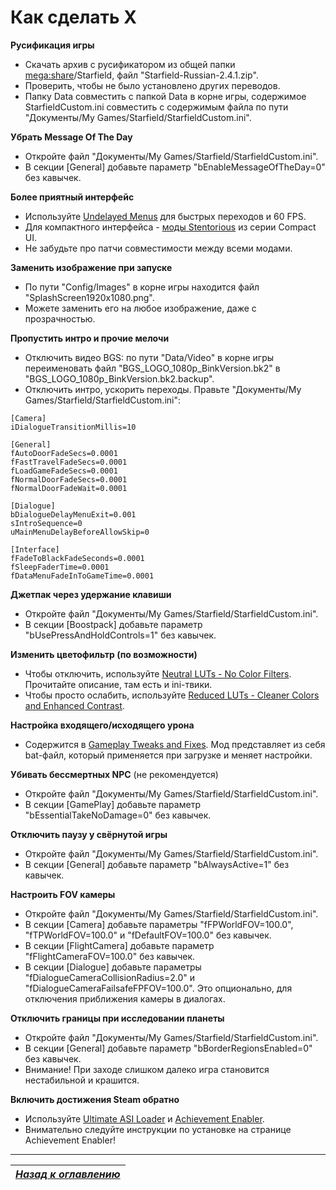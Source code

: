 # Как сделать X

**Русификация игры**

+ Скачать архив с русификатором из общей папки [mega:share](https://link.meridiano-web.com/mega:share)/Starfield, файл "Starfield-Russian-2.4.1.zip".
+ Проверить, чтобы не было установлено других переводов.
+ Папку Data совместить с папкой Data в корне игры, содержимое StarfieldCustom.ini совместить с содержимым файла по пути "Документы/My Games/Starfield/StarfieldCustom.ini".

**Убрать Message Of The Day**

+ Откройте файл "Документы/My Games/Starfield/StarfieldCustom.ini".
+ В секции [General] добавьте параметр "bEnableMessageOfTheDay=0" без кавычек.

**Более приятный интерфейс**

+ Используйте [Undelayed Menus](https://www.nexusmods.com/starfield/mods/404) для быстрых переходов и 60 FPS.
+ Для компактного интерфейса - [моды Stentorious](https://www.nexusmods.com/starfield/users/13373850?tab=user+files) из серии Compact UI.
+ Не забудьте про патчи совместимости между всеми модами.

**Заменить изображение при запуске**

+ По пути "Config/Images" в корне игры находится файл "SplashScreen1920x1080.png".
+ Можете заменить его на любое изображение, даже с прозрачностью.

**Пропустить интро и прочие мелочи**

+ Отключить видео BGS: по пути "Data/Video" в корне игры переименовать файл "BGS_LOGO_1080p_BinkVersion.bk2" в "BGS_LOGO_1080p_BinkVersion.bk2.backup".
+ Отключить интро, ускорить переходы. Правьте "Документы/My Games/Starfield/StarfieldCustom.ini":
```
[Camera]
iDialogueTransitionMillis=10

[General]
fAutoDoorFadeSecs=0.0001
fFastTravelFadeSecs=0.0001
fLoadGameFadeSecs=0.0001
fNormalDoorFadeSecs=0.0001
fNormalDoorFadeWait=0.0001

[Dialogue]
bDialogueDelayMenuExit=0.001
sIntroSequence=0
uMainMenuDelayBeforeAllowSkip=0

[Interface]
fFadeToBlackFadeSeconds=0.0001
fSleepFaderTime=0.0001
fDataMenuFadeInToGameTime=0.0001
```

**Джетпак через удержание клавиши**

+ Откройте файл "Документы/My Games/Starfield/StarfieldCustom.ini".
+ В секции [Boostpack] добавьте параметр "bUsePressAndHoldControls=1" без кавычек.

**Изменить цветофильтр (по возможности)**

+ Чтобы отключить, используйте [Neutral LUTs - No Color Filters](https://www.nexusmods.com/starfield/mods/323). Прочитайте описание, там есть и ini-твики.
+ Чтобы просто ослабить, используйте [Reduced LUTs - Cleaner Colors and Enhanced Contrast](https://www.nexusmods.com/starfield/mods/589).

**Настройка входящего/исходящего урона**

+ Содержится в [Gameplay Tweaks and Fixes](https://www.nexusmods.com/starfield/mods/241). Мод представляет из себя bat-файл, который применяется при загрузке и меняет настройки.

**Убивать бессмертных NPC** (не рекомендуется)

+ Откройте файл "Документы/My Games/Starfield/StarfieldCustom.ini".
+ В секции [GamePlay] добавьте параметр "bEssentialTakeNoDamage=0" без кавычек.

**Отключить паузу у свёрнутой игры**

+ Откройте файл "Документы/My Games/Starfield/StarfieldCustom.ini".
+ В секции [General] добавьте параметр "bAlwaysActive=1" без кавычек.

**Настроить FOV камеры**

+ Откройте файл "Документы/My Games/Starfield/StarfieldCustom.ini".
+ В секции [Camera] добавьте параметры "fFPWorldFOV=100.0", "fTPWorldFOV=100.0" и "fDefaultFOV=100.0" без кавычек.
+ В секции [FlightCamera] добавьте параметр "fFlightCameraFOV=100.0" без кавычек.
+ В секции [Dialogue] добавьте параметры "fDialogueCameraCollisionRadius=2.0" и "fDialogueCameraFailsafeFPFOV=100.0". Это опционально, для отключения приближения камеры в диалогах.

**Отключить границы при исследовании планеты**

+ Откройте файл "Документы/My Games/Starfield/StarfieldCustom.ini".
+ В секции [General] добавьте параметр "bBorderRegionsEnabled=0" без кавычек.
+ Внимание! При заходе слишком далеко игра становится нестабильной и крашится.

**Включить достижения Steam обратно**

+ Используйте [Ultimate ASI Loader](https://github.com/ThirteenAG/Ultimate-ASI-Loader/releases/latest) и [Achievement Enabler](https://www.nexusmods.com/starfield/mods/252).
+ Внимательно следуйте инструкции по установке на странице Achievement Enabler!

------

|[*Назад к оглавлению*](https://github.com/Meridiano/Starfield-Head)|
|:---:|